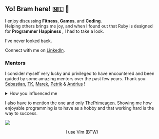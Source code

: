 ## Yo! Bram here! 🇳🇱 👋

I enjoy discussing **Fitness**, **Games**, and **Coding**.<br>
Helping others brings me joy, and when I found out that Ruby is designed for **Programmer Happiness** , I had to take a look. 

I've never looked back. 


Connect with me on [LinkedIn](https://www.linkedin.com/in/b-janssen/).


### Mentors
I consider myself very lucky and privileged to have encountered and been guided by some amazing mentors over the past few years. Thank you  [Sebastian](https://github.com/stomescu), [TK](https://github.com/krtschmr), [Marek](https://github.com/mdh), [Petrik](https://github.com/p8) & [Andrius](https://github.com/andriusch) !

<details>
  <summary>How you influenced me</summary>

Thank you [Sebastian](https://github.com/stomescu) for having me as your intern. For putting faith in me and spending hours teaching me the programming fundamentals. You showed me the ropes of React and Typescript and let me fall in love with being a web developer. I could not having imagined a better first senior.

I will never forget encountering my first Ruby on Rails ninja, [TK](https://github.com/krtschmr). With the strongest Git skills known to developer-kind, a truly amazing entrpeneurial spirit and the biggest passion for the Rails framework. Thank you for introducing me to Rails and spending countless hours on calls with me, explaining how I could become a ninja myself.

You have treated me with respect and valued my opinion on important decisions as if I were your equal, [Marek](https://github.com/mdh). Thank you for entrusting me with the codebase of your amazing platform, Bordfolio, where I was able to complete my thesis on web accessibility for online platforms and graduate for my BSc Software Engineering. Not to forget his brother [Petrik](https://github.com/p8), who showed me how amazing the open-source culture of Ruby on Rails is. The feeling I had when contributing to Rails made me realize that I want to be part of this community.
Because of you two I have felt the courage to make neovim my main editor and it has treated me so well!

I have the deepest respect for [Andrius](https://github.com/andriusch). Your integrity in coding and code reviews is truly inspiring. Thank you for your patience and for teaching me best practices in writing quality software. You helped me mature as a developer and shed my junior mindset.

</details>

I also have to mention the one and only [ThePrimeagen](https://github.com/theprimeagen). Showing me how enjoyable programming is to have as a hobby and that working hard is the way to success.





![](https://komarev.com/ghpvc/?username=ibramsterdam)




<div align="center">I use Vim (BTW)</div>
